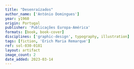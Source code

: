 ```yaml
---
title: "Desenraízados"
author_name: ['António Domingues']
year: y1960
origin: Portugal
publisher: 'Publicações Europa-América'
formats: [book, book-cover]
disciplines: ['graphic-design', typography, illustration]
tags: [fiction, 'Erich Maria Remarque']
ref: sol-030-0181
layout: artifact
image_count: 2
date_added: 2023-03-14
---
```

